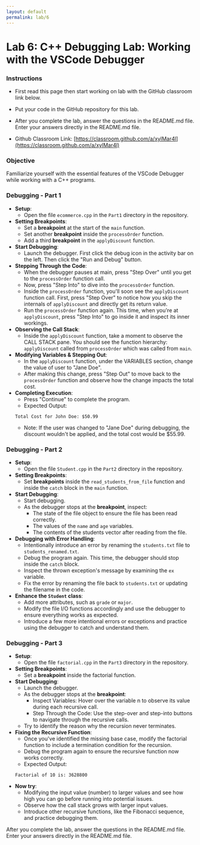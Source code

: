 ```yaml
---
layout: default
permalink: lab/6
---
```


# Lab 6: C++ Debugging Lab: Working with the VSCode Debugger

### Instructions
* First read this page then start working on lab with the GitHub classroom link below.

* Put your code in the GitHub repository for this lab.

* After you complete the lab, answer the questions in the README.md file. Enter your answers directly in the README.md file.

* Github Classroom Link: [https://classroom.github.com/a/xylMar4l](https://classroom.github.com/a/xylMar4l)


### Objective
Familiarize yourself with the essential features of the VSCode Debugger while working with a C++ programs.

### Debugging - Part 1
* __Setup__:
    - Open the file `ecommerce.cpp` in the `Part1` directory in the repository.
* __Setting Breakpoints__:
    - Set a __breakpoint__ at the start of the `main` function.
    - Set another __breakpoint__ inside the `processOrder` function.
    - Add a third __breakpoint__ in the `applyDiscount` function.
* __Start Debugging__: 
    - Launch the debugger. First click the debug icon in the activity bar on the left. Then click the "Run and Debug" button. 
* __Stepping Through the Code__:
    - When the debugger pauses at main, press "Step Over" until you get to the `processOrder` function call.
    - Now, press "Step Into" to dive into the `processOrder` function.
    - Inside the `processOrder` function, you'll soon see the `applyDiscount` function call. First, press "Step Over" to notice how you skip the internals of `applyDiscount` and directly get its return value.
    - Run the `processOrder` function again. This time, when you're at `applyDiscount`, press "Step Into" to go inside it and inspect its inner workings.
* __Observing the Call Stack__:
    - Inside the `applyDiscount` function, take a moment to observe the CALL STACK pane. You should see the function hierarchy: `applyDiscount` called from `processOrder` which was called from `main`.
* __Modifying Variables & Stepping Out__:
    - In the `applyDiscount` function, under the VARIABLES section, change the value of user to "Jane Doe".
    - After making this change, press "Step Out" to move back to the `processOrder` function and observe how the change impacts the total cost.
* __Completing Execution__:
    - Press "Continue" to complete the program.
    - Expected Output:
    ```
    Total Cost for John Doe: $50.99
    ```
    - Note: If the user was changed to "Jane Doe" during debugging, the discount wouldn't be applied, and the total cost would be $55.99.

### Debugging - Part 2

* __Setup__:
    - Open the file `Student.cpp` in the `Part2` directory in the repository.
* __Setting Breakpoints__: 
    - Set __breakpoints__ inside the `read_students_from_file` function and inside the `catch` block in the `main` function.
* __Start Debugging__: 
    - Start debugging. 
    - As the debugger stops at the __breakpoint__, inspect:
        * The state of the file object to ensure the file has been read correctly.
        * The values of the `name` and `age` variables.
        * The contents of the students vector after reading from the file.
* __Debugging with Error Handling__:
    - Intentionally introduce an error by renaming the `students.txt` file to `students_renamed.txt`.
    - Debug the program again. This time, the debugger should stop inside the `catch` block.
    - Inspect the thrown exception's message by examining the `ex` variable.
    - Fix the error by renaming the file back to `students.txt` or updating the filename in the code.
* __Enhance the `Student` class__: 
    - Add more attributes, such as `grade` or `major`. 
    - Modify the file I/O functions accordingly and use the debugger to ensure everything works as expected.
    - Introduce a few more intentional errors or exceptions and practice using the debugger to catch and understand them.


### Debugging - Part 3

* __Setup__:
    - Open the file `factorial.cpp` in the `Part3` directory in the repository.
* __Setting Breakpoints__: 
    - Set a __breakpoint__ inside the factorial function.
* __Start Debugging__: 
    - Launch the debugger.
    - As the debugger stops at the __breakpoint__:
        * Inspect Variables: Hover over the variable n to observe its value during each recursive call.
        * Step Through the Code: Use the step-over and step-into buttons to navigate through the recursive calls.
    - Try to identify the reason why the recursion never terminates.
* __Fixing the Recursive Function__:
    - Once you've identified the missing base case, modify the factorial function to include a termination condition for the recursion.
    - Debug the program again to ensure the recursive function now works correctly.
    - Expected Output:
    ```
    Factorial of 10 is: 3628800
    ```
* __Now try__: 
    - Modifying the input value (number) to larger values and see how high you can go before running into potential issues. 
    - Observe how the call stack grows with larger input values.
    - Introduce other recursive functions, like the Fibonacci sequence, and practice debugging them.

 
<div class="requirement">
After you complete the lab, answer the questions in the README.md file. Enter your answers directly in the README.md file.
</div>



